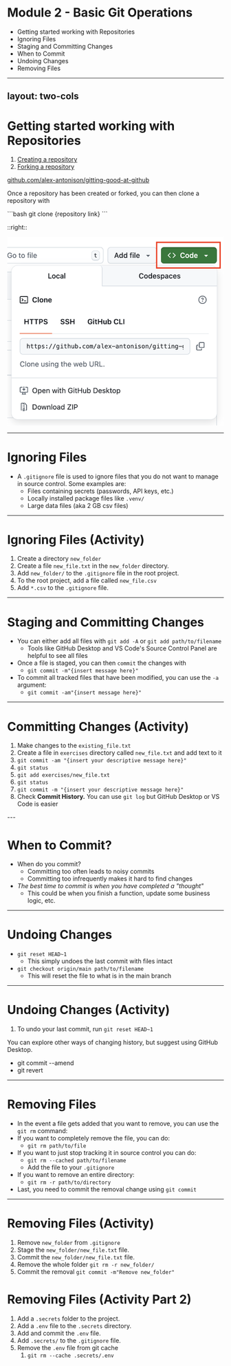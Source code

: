 # **Module 2 - Basic Git Operations**

* Getting started working with Repositories
* Ignoring Files
* Staging and Committing Changes
* When to Commit
* Undoing Changes
* Removing Files

---
layout: two-cols
---

# **Getting started working with Repositories**
<div class="text-2xl">

1. [Creating a repository](https://docs.github.com/en/repositories/creating-and-managing-repositories/quickstart-for-repositories)
2. [Forking a repository](https://docs.github.com/en/pull-requests/collaborating-with-pull-requests/working-with-forks/fork-a-repo#forking-a-repository)

[github.com/alex-antonison/gitting-good-at-github](https://github.com/alex-antonison/gitting-good-at-github)

Once a repository has been created or forked, you can then clone a repository with
</div>
```bash
git clone {repository link}
```

::right::

<img src="./images/get-repository-link.png" />

---

# **Ignoring Files**

* A `.gitignore` file is used to ignore files that you do not want to manage in source control. Some examples are:
  * Files containing secrets (passwords, API keys, etc.)
  * Locally installed package files like `.venv/`
  * Large data files (aka 2 GB csv files)

---

# **Ignoring Files (Activity)**

1. Create a directory `new_folder`
2. Create a file `new_file.txt` in the `new_folder` directory.
3. Add `new_folder/` to the `.gitignore` file in the root project.
4. To the root project, add a file called `new_file.csv`
5. Add `*.csv` to the `.gitignore` file.

---

# **Staging and Committing Changes**
<div class="text-2xl">

* You can either add all files with `git add -A` or `git add path/to/filename`
  * Tools like GitHub Desktop and VS Code's Source Control Panel are helpful to see all files
* Once a file is staged, you can then `commit` the changes with
  * `git commit -m"{insert message here}"`
* To commit all tracked files that have been modified, you can use the `-a` argument:
  * `git commit -am"{insert message here}"`
</div>

---

# **Committing Changes (Activity)**
<div class="text-2xl">

1. Make changes to the `existing_file.txt`
2. Create a file in `exercises` directory called `new_file.txt` and add text to it
3. `git commit -am "{insert your descriptive message here}"`
4. `git status`
5. `git add exercises/new_file.txt`
6. `git status`
7. `git commit -m "{insert your descriptive message here}"`
8. Check **Commit History.** You can use `git log` but GitHub Desktop or VS Code is easier
</div>
---

# **When to Commit?**

* When do you commit?
  * Committing too often leads to noisy commits
  * Committing too infrequently makes it hard to find changes
* _The best time to commit is when you have completed a "thought"_
  * This could be when you finish a function, update some business logic, etc.

---

# **Undoing Changes**
<div class="text-2xl">

* `git reset HEAD~1`
  * This simply undoes the last commit with files intact
* `git checkout origin/main path/to/filename`
  * This will reset the file to what is in the main branch
</div>

---

# **Undoing Changes (Activity)**

1. To undo your last commit, run `git reset HEAD~1`

<div class="text-3xl">
You can explore other ways of changing history, but suggest using GitHub Desktop.

* git commit --amend
* git revert
</div>

---

# **Removing Files**
<div class="text-2xl">

* In the event a file gets added that you want to remove, you can use the\
`git rm` command:
* If you want to completely remove the file, you can do:
  * `git rm path/to/file`
* If you want to just stop tracking it in source control you can do:
  * `git rm --cached path/to/filename`
  * Add the file to your `.gitignore`
* If you want to remove an entire directory:
  * `git rm -r path/to/directory`
* Last, you need to commit the removal change using `git commit`
</div>

---

# **Removing Files (Activity)**

1. Remove `new_folder` from `.gitignore`
2. Stage the `new_folder/new_file.txt` file.
3. Commit the `new_folder/new_file.txt` file.
4. Remove the whole folder `git rm -r new_folder/`
5. Commit the removal `git commit -m"Remove new_folder"`

# **Removing Files (Activity Part 2)**

1. Add a `.secrets` folder to the project.
2. Add a `.env` file to the `.secrets` directory.
3. Add and commit the `.env` file.
4. Add `.secrets/` to the `.gitignore` file.
5. Remove the `.env` file from git cache
   1. `git rm --cache .secrets/.env`

